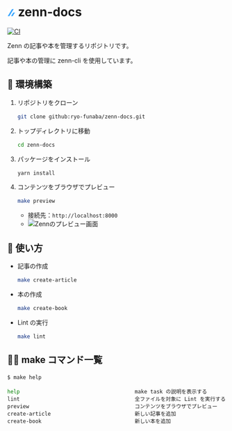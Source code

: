 # ![zenn](./icon/zenn.png) zenn-docs

[![CI](https://github.com/ryo-funaba/zenn-docs/actions/workflows/main.yml/badge.svg)](https://github.com/ryo-funaba/zenn-docs/actions/workflows/main.yml)

Zenn の記事や本を管理するリポジトリです。

記事や本の管理に zenn-cli を使用しています。

## 🔨 環境構築

1. リポジトリをクローン

   ```bash
   git clone github:ryo-funaba/zenn-docs.git
   ```

2. トップディレクトリに移動

   ```bash
   cd zenn-docs
   ```

3. パッケージをインストール

   ```bash
   yarn install
   ```

4. コンテンツをブラウザでプレビュー

   ```bash
   make preview
   ```

    - 接続先：`http://localhost:8000`
    - ![Zennのプレビュー画面](https://user-images.githubusercontent.com/59598693/190973996-c777372c-e5ce-43a4-af89-c1c073330ab0.png)

## 📝 使い方

- 記事の作成

  ```bash
  make create-article
  ```

- 本の作成

  ```bash
  make create-book
  ```

- Lint の実行

  ```bash
  make lint
  ```

## 💁‍♂️ make コマンド一覧

```bash
$ make help

help                                     make task の説明を表示する
lint                                     全ファイルを対象に Lint を実行する
preview                                  コンテンツをブラウザでプレビュー
create-article                           新しい記事を追加
create-book                              新しい本を追加
```
